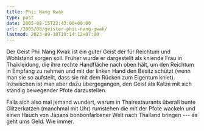 ```yaml
---
title: Phii Nang Kwak
type: post
date: 2005-08-15T22:43:00+00:00
url: /2005/08/geister-phii-nang-gwak/
lastmod: 2023-09-10T19:14:12+07:00
---
```

Der Geist <span class="thai" xml:lang="th">Phii Nang Kwak</span> ist ein guter Geist der für Reichtum und Wohlstand sorgen soll. Früher wurde er dargestellt als kniende Frau in Thaikleidung, die ihre rechte Handfläche nach oben hält, um den Reichtum in Empfang zu nehmen und mit der linken Hand den Besitz schützt (wenn man sie so aufstellt, dass sie mit dem Rücken zum Eigentum kniet). Inzwischen ist man aber dazu übergegangen, den Geist als Katze mit sich ständig bewegender Pfote darzustellen.

Falls sich also mal jemand wundert, warum in Thairestaurants überall bunte Glitzerkatzen (manchmal mit Uhr) rumstehen die mit der Pfote wackeln und einen Hauch von Japans bonbonfarbener Welt nach Thailand bringen --- es geht ums Geld. Wie immer.
